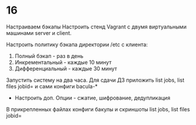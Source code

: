 # 16
Настраиваем бэкапы
Настроить стенд Vagrant с двумя виртуальными машинами server и client.

Настроить политику бэкапа директории /etc с клиента:
1) Полный бэкап - раз в день
2) Инкрементальный - каждые 10 минут
3) Дифференциальный - каждые 30 минут

Запустить систему на два часа. Для сдачи ДЗ приложить list jobs, list files jobid=<id>
и сами конфиги bacula-*

* Настроить доп. Опции - сжатие, шифрование, дедупликация

В прикрепленных файлах конфиги бакулы и скриншоты list jobs, list files jobid=<id>
